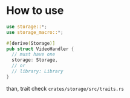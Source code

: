 # How to use
```rust
use storage::*;
use storage_macro::*;

#[derive(Storage)]
pub struct VideoHandler {
  // must have one
  storage: Storage,
  // or
  // library: Library
}
```
than, trait check `crates/storage/src/traits.rs`

